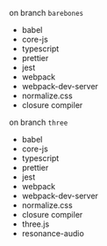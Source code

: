 
on branch `barebones`

* babel
* core-js
* typescript
* prettier
* jest
* webpack
* webpack-dev-server
* normalize.css
* closure compiler

on branch `three`

* babel
* core-js
* typescript
* prettier
* jest
* webpack
* webpack-dev-server
* normalize.css
* closure compiler
* three.js
* resonance-audio